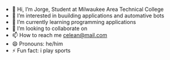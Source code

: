 - 👋 Hi, I’m Jorge, Student at Milwaukee Area Technical College
- 👀 I’m interested in buuilding applications and automative bots
- 🌱 I’m currently learning programming applications
- 💞️ I’m looking to collaborate on
- 📫 How to reach me celean@mail.com
- 😄 Pronouns: he/him
- ⚡ Fun fact: i play sports
